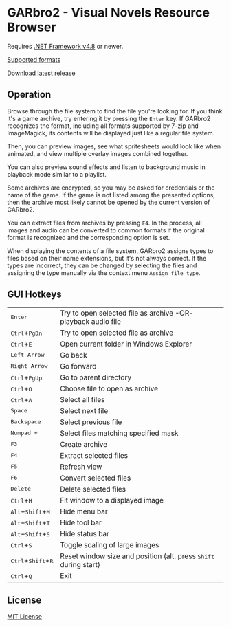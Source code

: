 # GARbro2 - Visual Novels Resource Browser

Requires [.NET Framework v4.8](https://dotnet.microsoft.com) or newer.

[Supported formats](https://morkt.github.io/GARbro/supported.html)

[Download latest release](/../../releases/latest)

## Operation
Browse through the file system to find the file you're looking for.  If you think it's a game archive, try entering it by pressing the `Enter` key. If GARbro2 recognizes the format, including all formats supported by 7-zip and ImageMagick, its contents will be displayed just like a regular file system.

Then, you can preview images, see what spritesheets would look like when animated, and view multiple overlay images combined together.

You can also preview sound effects and listen to background music in playback mode similar to a playlist.

Some archives are encrypted, so you may be asked for credentials or the name of the game.  If the game is not listed among the presented options, then the archive most likely cannot be opened by the current version of GARbro2.

You can extract files from archives by pressing `F4`. In the process, all images and audio can be converted to common formats if the original format is recognized and the corresponding option is set.

When displaying the contents of a file system, GARbro2 assigns types to files based on their name extensions, but it's not always correct. If the types are incorrect, they can be changed by selecting the files and assigning the type manually via the context menu `Assign file type`.

## GUI Hotkeys

<table>
<tr><td><kbd>Enter</kbd></td><td>                   Try to open selected file as archive -OR- playback audio file</td></tr>
<tr><td><kbd>Ctrl</kbd>+<kbd>PgDn</kbd></td><td>    Try to open selected file as archive</td></tr>
<tr><td><kbd>Ctrl</kbd>+<kbd>E</kbd></td><td>       Open current folder in Windows Explorer</td></tr>
<tr><td><kbd>Left Arrow</kbd></td><td>              Go back</td></tr>
<tr><td><kbd>Right Arrow</kbd></td><td>             Go forward</td></tr>
<tr><td><kbd>Ctrl</kbd>+<kbd>PgUp</kbd></td><td>    Go to parent directory</td></tr>
<tr><td><kbd>Ctrl</kbd>+<kbd>O</kbd></td><td>       Choose file to open as archive</td></tr>
<tr><td><kbd>Ctrl</kbd>+<kbd>A</kbd></td><td>       Select all files</td></tr>
<tr><td><kbd>Space</kbd></td><td>                   Select next file</td></tr>
<tr><td><kbd>Backspace</kbd></td><td>               Select previous file</td></tr>
<tr><td><kbd>Numpad +</kbd></td><td>                Select files matching specified mask</td></tr>
<tr><td><kbd>F3</kbd></td><td>                      Create archive</td></tr>
<tr><td><kbd>F4</kbd></td><td>                      Extract selected files</td></tr>
<tr><td><kbd>F5</kbd></td><td>                      Refresh view</td></tr>
<tr><td><kbd>F6</kbd></td><td>                      Convert selected files</td></tr>
<tr><td><kbd>Delete</kbd></td><td>                  Delete selected files</td></tr>
<tr><td><kbd>Ctrl</kbd>+<kbd>H</kbd></td><td>       Fit window to a displayed image</td></tr>
<tr><td><kbd>Alt</kbd>+<kbd>Shift</kbd>+<kbd>M</kbd></td><td>   Hide menu bar</td></tr>
<tr><td><kbd>Alt</kbd>+<kbd>Shift</kbd>+<kbd>T</kbd></td><td>   Hide tool bar</td></tr>
<tr><td><kbd>Alt</kbd>+<kbd>Shift</kbd>+<kbd>S</kbd></td><td>   Hide status bar</td></tr>
<tr><td><kbd>Ctrl</kbd>+<kbd>S</kbd></td><td>                   Toggle scaling of large images</td></tr>
<tr><td><kbd>Ctrl</kbd>+<kbd>Shift</kbd>+<kbd>R</kbd></td><td>  Reset window size and position (alt. press <kbd>Shift</kbd> during start)</td></tr>
<tr><td><kbd>Ctrl</kbd>+<kbd>Q</kbd></td><td>       Exit</td></tr>
</table>

## License

[MIT License](LICENSE)